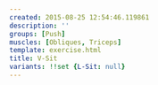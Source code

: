 ```yaml
---
created: 2015-08-25 12:54:46.119861
description: ''
groups: [Push]
muscles: [Obliques, Triceps]
template: exercise.html
title: V-Sit
variants: !!set {L-Sit: null}
---
```

